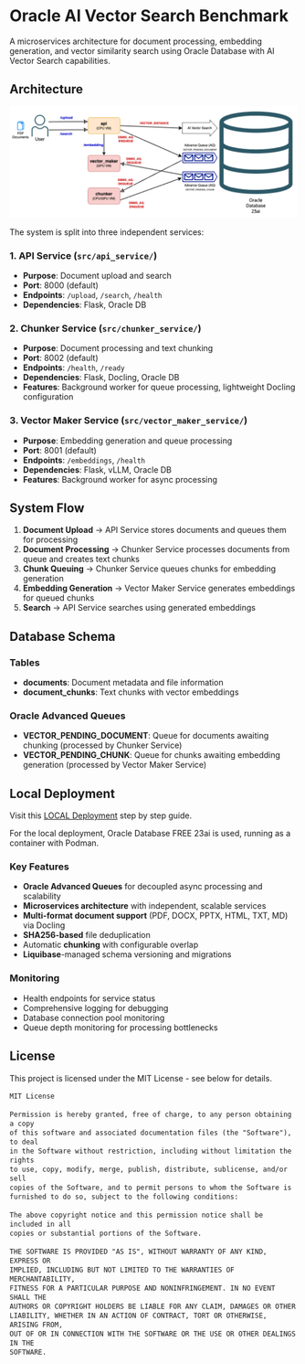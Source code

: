 # Oracle AI Vector Search Benchmark

A microservices architecture for document processing, embedding generation, and vector similarity search using Oracle Database with AI Vector Search capabilities.

## Architecture

![Architecture Diagram](./docs/architecture.drawio.png)

The system is split into three independent services:

### 1. API Service (`src/api_service/`)

- **Purpose**: Document upload and search
- **Port**: 8000 (default)
- **Endpoints**: `/upload`, `/search`, `/health`
- **Dependencies**: Flask, Oracle DB

### 2. Chunker Service (`src/chunker_service/`)

- **Purpose**: Document processing and text chunking
- **Port**: 8002 (default)
- **Endpoints**: `/health`, `/ready`
- **Dependencies**: Flask, Docling, Oracle DB
- **Features**: Background worker for queue processing, lightweight Docling configuration

### 3. Vector Maker Service (`src/vector_maker_service/`)

- **Purpose**: Embedding generation and queue processing
- **Port**: 8001 (default)
- **Endpoints**: `/embeddings`, `/health`
- **Dependencies**: Flask, vLLM, Oracle DB
- **Features**: Background worker for async processing

## System Flow

1. **Document Upload** → API Service stores documents and queues them for processing
2. **Document Processing** → Chunker Service processes documents from queue and creates text chunks
3. **Chunk Queuing** → Chunker Service queues chunks for embedding generation
4. **Embedding Generation** → Vector Maker Service generates embeddings for queued chunks
5. **Search** → API Service searches using generated embeddings

## Database Schema

### Tables

- **documents**: Document metadata and file information
- **document_chunks**: Text chunks with vector embeddings

### Oracle Advanced Queues

- **VECTOR_PENDING_DOCUMENT**: Queue for documents awaiting chunking (processed by Chunker Service)
- **VECTOR_PENDING_CHUNK**: Queue for chunks awaiting embedding generation (processed by Vector Maker Service)

## Local Deployment

Visit this [LOCAL Deployment](LOCAL.md) step by step guide.

For the local deployment, Oracle Database FREE 23ai is used, running as a container with Podman.

### Key Features

- **Oracle Advanced Queues** for decoupled async processing and scalability
- **Microservices architecture** with independent, scalable services
- **Multi-format document support** (PDF, DOCX, PPTX, HTML, TXT, MD) via Docling
- **SHA256-based** file deduplication
- Automatic **chunking** with configurable overlap
- **Liquibase**-managed schema versioning and migrations

### Monitoring

- Health endpoints for service status
- Comprehensive logging for debugging
- Database connection pool monitoring
- Queue depth monitoring for processing bottlenecks

## License

This project is licensed under the MIT License - see below for details.

```
MIT License

Permission is hereby granted, free of charge, to any person obtaining a copy
of this software and associated documentation files (the "Software"), to deal
in the Software without restriction, including without limitation the rights
to use, copy, modify, merge, publish, distribute, sublicense, and/or sell
copies of the Software, and to permit persons to whom the Software is
furnished to do so, subject to the following conditions:

The above copyright notice and this permission notice shall be included in all
copies or substantial portions of the Software.

THE SOFTWARE IS PROVIDED "AS IS", WITHOUT WARRANTY OF ANY KIND, EXPRESS OR
IMPLIED, INCLUDING BUT NOT LIMITED TO THE WARRANTIES OF MERCHANTABILITY,
FITNESS FOR A PARTICULAR PURPOSE AND NONINFRINGEMENT. IN NO EVENT SHALL THE
AUTHORS OR COPYRIGHT HOLDERS BE LIABLE FOR ANY CLAIM, DAMAGES OR OTHER
LIABILITY, WHETHER IN AN ACTION OF CONTRACT, TORT OR OTHERWISE, ARISING FROM,
OUT OF OR IN CONNECTION WITH THE SOFTWARE OR THE USE OR OTHER DEALINGS IN THE
SOFTWARE.
```
